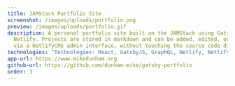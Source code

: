 ```yaml
---
title: JAMStack Portfolio Site
screenshot: /images/uploads/portfolio.png
preview: /images/uploads/portfolio.gif
description: A personal portfolio site built on the JAMStack using Gatsby and
  Netlify. Projects are stored in markdown and can be added, edited, or removed
  via a NetlifyCMS admin interface, without touching the source code directly.
technologies: "Technologies: React, GatsbyJS, GraphQL, Netlify, NetlifyCMS, Bulma"
app-url: https://www.mikedunham.org
github-url: https://github.com/dunham-mike/gatsby-portfolio
order: 3
---
```

